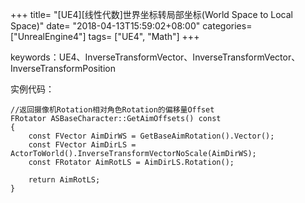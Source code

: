 +++
title= "[UE4][线性代数]世界坐标转局部坐标(World Space to Local Space)"
date= "2018-04-13T15:59:02+08:00"
categories= ["UnrealEngine4"]
tags= ["UE4", "Math"]
+++

keywords：UE4、InverseTransformVector、InverseTransformVector、InverseTransformPosition

实例代码：

    //返回摄像机Rotation相对角色Rotation的偏移量Offset
    FRotator ASBaseCharacter::GetAimOffsets() const
    {
        const FVector AimDirWS = GetBaseAimRotation().Vector();
        const FVector AimDirLS = ActorToWorld().InverseTransformVectorNoScale(AimDirWS);
        const FRotator AimRotLS = AimDirLS.Rotation();

        return AimRotLS;
    }
    